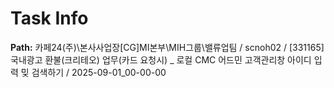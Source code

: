 # Task Info

**Path:** 카페24(주)\본사사업장\[CG]MI본부\MIH그룹\밸류업팀 / scnoh02 / [331165] 국내광고 환불(크리테오) 업무(카드 요청시) _ 로컬 CMC 어드민 고객관리창 아이디 입력 밎 검색하기 / 2025-09-01_00-00-00


